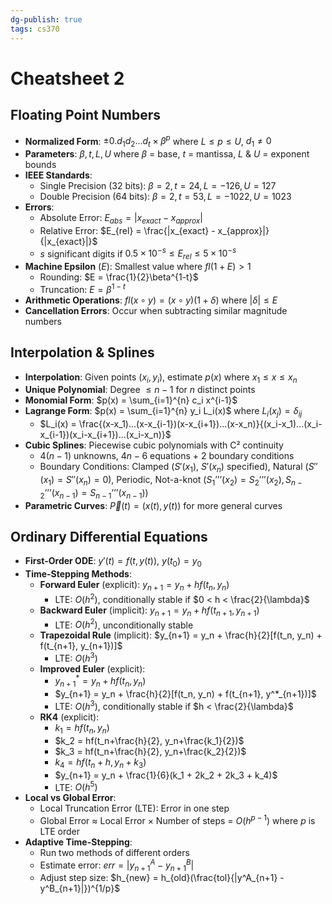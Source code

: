 ```yaml
---
dg-publish: true
tags: cs370
---
```

# Cheatsheet 2
## Floating Point Numbers
- **Normalized Form**: $\pm 0.d_1d_2...d_t \times \beta^p$ where $L \leq p \leq U$, $d_1 \neq 0$
- **Parameters**: ${\beta, t, L, U}$ where $\beta$ = base, $t$ = mantissa, $L$ & $U$ = exponent bounds
- **IEEE Standards**:
    - Single Precision (32 bits): ${\beta=2, t=24, L=-126, U=127}$
    - Double Precision (64 bits): ${\beta=2, t=53, L=-1022, U=1023}$
- **Errors**:
    - Absolute Error: $E_{abs} = |x_{exact} - x_{approx}|$
    - Relative Error: $E_{rel} = \frac{|x_{exact} - x_{approx}|}{|x_{exact}|}$
    - $s$ significant digits if $0.5 \times 10^{-s} \leq E_{rel} \leq 5 \times 10^{-s}$
- **Machine Epsilon** ($E$): Smallest value where $fl(1+E) > 1$
    - Rounding: $E = \frac{1}{2}\beta^{1-t}$
    - Truncation: $E = \beta^{1-t}$
- **Arithmetic Operations**: $fl(x \circ y) = (x \circ y)(1+\delta)$ where $|\delta| \leq E$
- **Cancellation Errors**: Occur when subtracting similar magnitude numbers
## Interpolation & Splines
- **Interpolation**: Given points $(x_i,y_i)$, estimate $p(x)$ where $x_1 \leq x \leq x_n$
- **Unique Polynomial**: Degree $\leq n-1$ for $n$ distinct points
- **Monomial Form**: $p(x) = \sum_{i=1}^{n} c_i x^{i-1}$
- **Lagrange Form**: $p(x) = \sum_{i=1}^{n} y_i L_i(x)$ where $L_i(x_j) = \delta_{ij}$
    - $L_i(x) = \frac{(x-x_1)...(x-x_{i-1})(x-x_{i+1})...(x-x_n)}{(x_i-x_1)...(x_i-x_{i-1})(x_i-x_{i+1})...(x_i-x_n)}$
- **Cubic Splines**: Piecewise cubic polynomials with C² continuity
    - $4(n-1)$ unknowns, $4n-6$ equations + 2 boundary conditions
    - Boundary Conditions: Clamped ($S'(x_1)$, $S'(x_n)$ specified), Natural ($S''(x_1)=S''(x_n)=0$), Periodic, Not-a-knot ($S_1’’’(x_2)=S_2’’’(x_2), S_{n-2}’’’(x_{n-1}) = S_{n-1}’’’(x_{n-1})$)
- **Parametric Curves**: $\vec{P}(t) = (x(t), y(t))$ for more general curves
## Ordinary Differential Equations
- **First-Order ODE**: $y'(t) = f(t, y(t))$, $y(t_0) = y_0$
- **Time-Stepping Methods**:
    - **Forward Euler** (explicit): $y_{n+1} = y_n + hf(t_n, y_n)$
        - LTE: $O(h^2)$, conditionally stable if $0 < h < \frac{2}{\lambda}$
    - **Backward Euler** (implicit): $y_{n+1} = y_n + hf(t_{n+1}, y_{n+1})$
        - LTE: $O(h^2)$, unconditionally stable
    - **Trapezoidal Rule** (implicit): $y_{n+1} = y_n + \frac{h}{2}[f(t_n, y_n) + f(t_{n+1}, y_{n+1})]$
        - LTE: $O(h^3)$
    - **Improved Euler** (explicit):
        - $y^*_{n+1} = y_n + hf(t_n, y_n)$
        - $y_{n+1} = y_n + \frac{h}{2}[f(t_n, y_n) + f(t_{n+1}, y^*_{n+1})]$
        - LTE: $O(h^3)$, conditionally stable if $h < \frac{2}{\lambda}$
    - **RK4** (explicit):
        - $k_1 = hf(t_n, y_n)$
        - $k_2 = hf(t_n+\frac{h}{2}, y_n+\frac{k_1}{2})$
        - $k_3 = hf(t_n+\frac{h}{2}, y_n+\frac{k_2}{2})$
        - $k_4 = hf(t_n+h, y_n+k_3)$
        - $y_{n+1} = y_n + \frac{1}{6}(k_1 + 2k_2 + 2k_3 + k_4)$
        - LTE: $O(h^5)$
- **Local vs Global Error**:
    - Local Truncation Error (LTE): Error in one step
    - Global Error ≈ Local Error × Number of steps = $O(h^{p-1})$ where $p$ is LTE order
- **Adaptive Time-Stepping**:
    - Run two methods of different orders
    - Estimate error: $err = |y^A_{n+1} - y^B_{n+1}|$
    - Adjust step size: $h_{new} = h_{old}(\frac{tol}{|y^A_{n+1} - y^B_{n+1}|})^{1/p}$